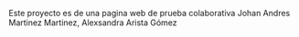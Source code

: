 Este proyecto es de una pagina web de prueba colaborativa 
Johan Andres Martinez Martinez, 
Alexsandra Arista Gómez
